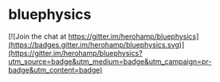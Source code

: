 # bluephysics

[![Join the chat at https://gitter.im/herohamp/bluephysics](https://badges.gitter.im/herohamp/bluephysics.svg)](https://gitter.im/herohamp/bluephysics?utm_source=badge&utm_medium=badge&utm_campaign=pr-badge&utm_content=badge)